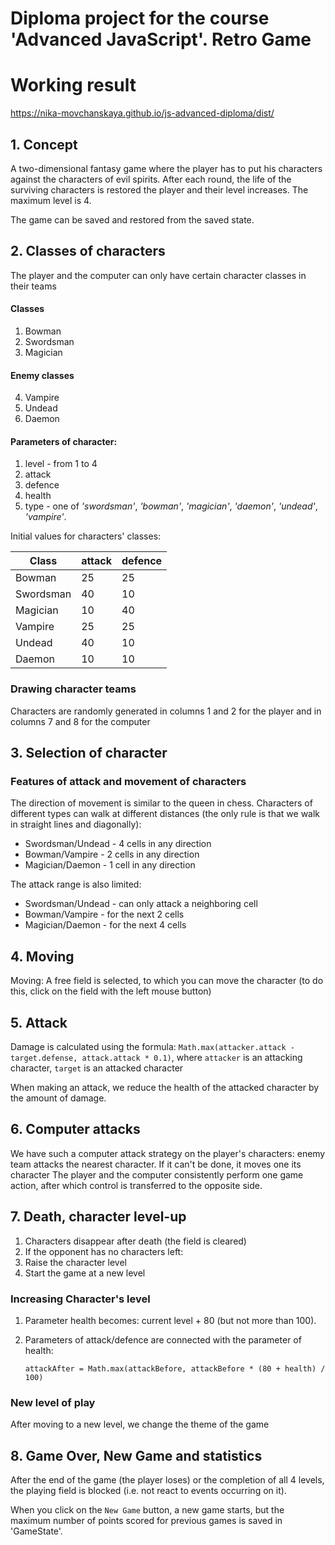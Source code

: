 # Diploma project for the course 'Advanced JavaScript'. Retro Game

# Working result
https://nika-movchanskaya.github.io/js-advanced-diploma/dist/

## 1. Concept

A two-dimensional fantasy game where the player has to put his characters against
the characters of evil spirits. After each round, the life of the surviving characters is restored
the player and their level increases. The maximum level is 4.

The game can be saved and restored from the saved state.

## 2. Classes of characters

The player and the computer can only have certain character classes in their teams

#### Classes

1. Bowman
2. Swordsman
3. Magician

#### Enemy classes

4. Vampire 
5. Undead 
6. Daemon

#### Parameters of character:

1. level - from 1 to 4
2. attack 
3. defence
4. health 
4. type - one of *'swordsman'*, *'bowman'*, *'magician'*, *'daemon'*, *'undead'*, *'vampire'*. 

Initial values for characters' classes:

| Class     | attack | defence |
|-----------|--------|---------|
| Bowman    | 25     | 25      |
| Swordsman | 40     | 10      |
| Magician  | 10     | 40      |
| Vampire   | 25     | 25      |
| Undead    | 40     | 10      |
| Daemon    | 10     | 10      |


### Drawing character teams

Characters are randomly generated in columns 1 and 2 for the player and in columns 7 and 8 for the computer

## 3. Selection of character

### Features of attack and movement of characters

The direction of movement is similar to the queen in chess.
Characters of different types can walk at different distances
(the only rule is that we walk in straight lines and diagonally):

* Swordsman/Undead - 4 cells in any direction
* Bowman/Vampire - 2 cells in any direction
* Magician/Daemon - 1 cell in any direction

The attack range is also limited:
* Swordsman/Undead - can only attack a neighboring cell
* Bowman/Vampire - for the next 2 cells
* Magician/Daemon - for the next 4 cells

## 4. Moving

Moving: A free field is selected, to which you can move the character (to do this, click on the field with the left mouse button)

## 5. Attack

Damage is calculated using the formula: `Math.max(attacker.attack - target.defense, attack.attack * 0.1)`,
where `attacker` is an attacking character, `target` is an attacked character

When making an attack, we reduce the health of the attacked character by the amount of damage.

## 6. Computer attacks

We have such a computer attack strategy on the player's characters:
  enemy team attacks the nearest character. If it can't be done, it moves one its character
The player and the computer consistently perform one game action, after which control is transferred to the opposite side.

## 7. Death, character level-up

1. Characters disappear after death (the field is cleared)
2. If the opponent has no characters left:
  1. Raise the character level
  2. Start the game at a new level

### Increasing Character's level

1. Parameter health becomes: current level + 80 (but not more than 100). 

2. Parameters of attack/defence are connected with the parameter of health: 

    `attackAfter = Math.max(attackBefore, attackBefore * (80 + health) / 100)`
   
### New level of play

After moving to a new level, we change the theme of the game

## 8. Game Over, New Game and statistics

After the end of the game (the player loses) or the completion of all 4 levels, the playing field is blocked (i.e. not react to events occurring on it).

When you click on the `New Game` button, a new game starts, but the maximum number of points scored for previous games is saved in 'GameState'.
